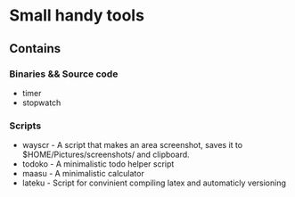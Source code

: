 # Small handy tools

## Contains

### Binaries && Source code

- timer
- stopwatch

### Scripts

- wayscr - A script that makes an area screenshot, saves it to $HOME/Pictures/screenshots/ and clipboard.
- todoko - A minimalistic todo helper script
- maasu - A minimalistic calculator
- lateku - Script for convinient compiling latex and automaticly versioning

